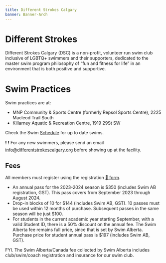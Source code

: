 ```yaml
---
title: Different Strokes Calgary
banner: Banner-Arch
---
```


# Different Strokes

Different Strokes Calgary (DSC) is a non-profit, volunteer run swim club
inclusive of LGBTQ+ swimmers and their supporters, dedicated to the master swim
program philosophy of “fun and fitness for life” in an environment that is both
positive and supportive.

# Swim Practices

Swim practices are at:
- MNP Community & Sports Centre (formerly Repsol Sports Centre), 2225 Macleod Trail South
- Killarney Aquatic & Recreation Centre, 1919 29St SW

Check the Swim [Schedule](Schedule.md) for up to date swims.

:heavy_exclamation_mark: :heavy_exclamation_mark: For any new swimmers, please send an email [info@differentstrokescalgary.org](mailto:info@differentstrokescalgary.org) before showing up at the facility.

## Fees

All members must register using the registration [:page_facing_up: form](https://form.jotform.com/232134546643252).

- An annual pass for the 2023-2024 season is $350 (includes Swim AB registration, GST). This pass covers from September 2023 through August 2024.
- Drop-in blocks of 10 for $144 (includes Swim AB, GST). 10 passes must be used within 12 months of purchase. Subsequent passes in the same season will be just $100.
- For students in the current academic year starting September, with a valid Student ID, there is a 50% discount on the annual fee. The Swim Alberta fee remains full price, since that is set by Swim Alberta. Purchase price for student annual pass is $197 (includes Swim AB, GST).

FYI. The Swim Alberta/Canada fee collected by Swim Alberta includes club/swim/coach registration and insurance for our swim club.

